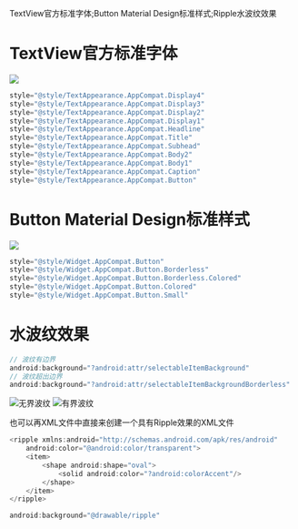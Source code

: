 TextView官方标准字体;Button Material Design标准样式;Ripple水波纹效果

# TextView官方标准字体

![](/assets/images/Material-Design标准样式/TextView.jpg)

```java
style="@style/TextAppearance.AppCompat.Display4"
style="@style/TextAppearance.AppCompat.Display3"
style="@style/TextAppearance.AppCompat.Display2"
style="@style/TextAppearance.AppCompat.Display1"
style="@style/TextAppearance.AppCompat.Headline"
style="@style/TextAppearance.AppCompat.Title"
style="@style/TextAppearance.AppCompat.Subhead"
style="@style/TextAppearance.AppCompat.Body2"
style="@style/TextAppearance.AppCompat.Body1"
style="@style/TextAppearance.AppCompat.Caption"
style="@style/TextAppearance.AppCompat.Button"
```

# Button Material Design标准样式

![](/assets/images/Material-Design标准样式/Button.jpg)

```java
style="@style/Widget.AppCompat.Button"
style="@style/Widget.AppCompat.Button.Borderless"
style="@style/Widget.AppCompat.Button.Borderless.Colored"
style="@style/Widget.AppCompat.Button.Colored"
style="@style/Widget.AppCompat.Button.Small"
```

# 水波纹效果

```java
// 波纹有边界
android:background="?android:attr/selectableItemBackground"
// 波纹超出边界
android:background="?android:attr/selectableItemBackgroundBorderless"
```

![无界波纹](/assets/images/Material-Design标准样式/no-border.jpg) ![有界波纹](/assets/images/Material-Design标准样式/yes-border.jpg)

也可以再XML文件中直接来创建一个具有Ripple效果的XML文件
```java
<ripple xmlns:android="http://schemas.android.com/apk/res/android"
    android:color="@android:color/transparent">
    <item>
        <shape android:shape="oval">
            <solid android:color="?android:colorAccent"/>
        </shape>
    </item>
</ripple>
```
```java
android:background="@drawable/ripple"
```
